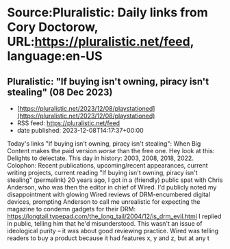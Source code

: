 # Source:Pluralistic: Daily links from Cory Doctorow, URL:https://pluralistic.net/feed, language:en-US

## Pluralistic: "If buying isn't owning, piracy isn't stealing" (08 Dec 2023)
 - [https://pluralistic.net/2023/12/08/playstationed](https://pluralistic.net/2023/12/08/playstationed)
 - RSS feed: https://pluralistic.net/feed
 - date published: 2023-12-08T14:17:37+00:00

Today's links "If buying isn't owning, piracy isn't stealing": When Big Content makes the paid version *worse* than the free one. Hey look at this: Delights to delectate. This day in history: 2003, 2008, 2018, 2022. Colophon: Recent publications, upcoming/recent appearances, current writing projects, current reading "If buying isn't owning, piracy isn't stealing" (permalink) 20 years ago, I got in a (friendly) public spat with Chris Anderson, who was then the editor in chief of Wired. I'd publicly noted my disappointment with glowing Wired reviews of DRM-encumbered digital devices, prompting Anderson to call me unrealistic for expecting the magazine to condemn gadgets for their DRM: https://longtail.typepad.com/the_long_tail/2004/12/is_drm_evil.html I replied in public, telling him that he'd misunderstood. This wasn't an issue of ideological purity &#8211; it was about good reviewing practice. Wired was telling readers to buy a product because it had features x, y and z, but at any t

